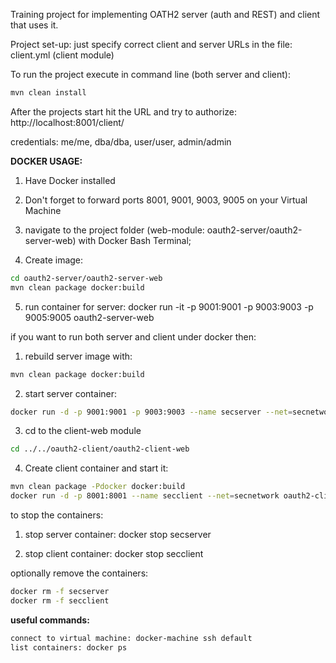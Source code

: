 Training project for implementing OATH2 server (auth and REST) and client that uses it.

Project set-up:
just specify correct client and server URLs in the file: client.yml (client module)

To run the project execute in command line (both server and client): 
```sh
mvn clean install
```
After the projects start hit the URL and try to authorize: http://localhost:8001/client/

credentials: me/me, dba/dba, user/user, admin/admin

**DOCKER USAGE:**
1) Have Docker installed

2) Don't forget to forward ports 8001, 9001, 9003, 9005 on your Virtual Machine

3) navigate to the project folder (web-module: oauth2-server/oauth2-server-web) with Docker Bash Terminal;

4) Create image: 
```sh
cd oauth2-server/oauth2-server-web
mvn clean package docker:build
```
5) run container for server: docker run -it -p 9001:9001 -p 9003:9003 -p 9005:9005 oauth2-server-web

if you want to run both server and client under docker then:
1) rebuild server image with: 
```sh
mvn clean package docker:build
```
2) start server container:
```sh
docker run -d -p 9001:9001 -p 9003:9003 --name secserver --net=secnetwork oauth2-server-web
```
3) cd to the client-web module
```sh
cd ../../oauth2-client/oauth2-client-web
```
4) Create client container and start it:
```sh
mvn clean package -Pdocker docker:build
docker run -d -p 8001:8001 --name secclient --net=secnetwork oauth2-client-web
```

to stop the containers:
1) stop server container: docker stop secserver

2) stop client container: docker stop secclient

optionally remove the containers:
```sh
docker rm -f secserver
docker rm -f secclient
```


**useful commands:**
```sh
connect to virtual machine: docker-machine ssh default
list containers: docker ps
```


